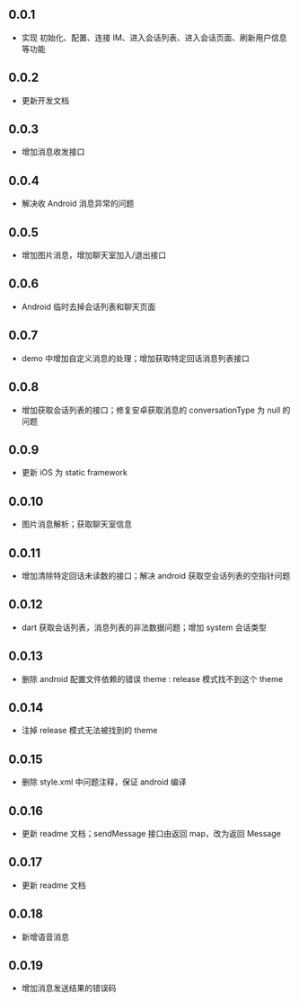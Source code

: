 ## 0.0.1

* 实现 初始化、配置、连接 IM、进入会话列表、进入会话页面、刷新用户信息等功能

## 0.0.2

* 更新开发文档

## 0.0.3

* 增加消息收发接口

## 0.0.4

* 解决收 Android 消息异常的问题

## 0.0.5

* 增加图片消息，增加聊天室加入/退出接口

## 0.0.6

* Android 临时去掉会话列表和聊天页面

## 0.0.7

* demo 中增加自定义消息的处理；增加获取特定回话消息列表接口

## 0.0.8

* 增加获取会话列表的接口；修复安卓获取消息的 conversationType 为 null 的问题

## 0.0.9

* 更新 iOS 为 static framework

## 0.0.10

* 图片消息解析；获取聊天室信息

## 0.0.11

* 增加清除特定回话未读数的接口；解决 android 获取空会话列表的空指针问题

## 0.0.12

* dart 获取会话列表，消息列表的非法数据问题；增加 system 会话类型

## 0.0.13

* 删除 android 配置文件依赖的错误 theme : release 模式找不到这个 theme

## 0.0.14

* 注掉 release 模式无法被找到的 theme

## 0.0.15

* 删除 style.xml 中问题注释，保证 android 编译


## 0.0.16

* 更新 readme 文档；sendMessage 接口由返回 map，改为返回 Message


## 0.0.17

* 更新 readme 文档

## 0.0.18

* 新增语音消息

## 0.0.19

* 增加消息发送结果的错误码